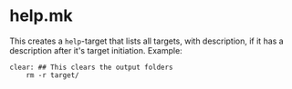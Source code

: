 # help.mk

This creates a `help`-target that lists all targets, with description, if it has a description after it's target initiation. Example:

```
clear: ## This clears the output folders
	rm -r target/
```
